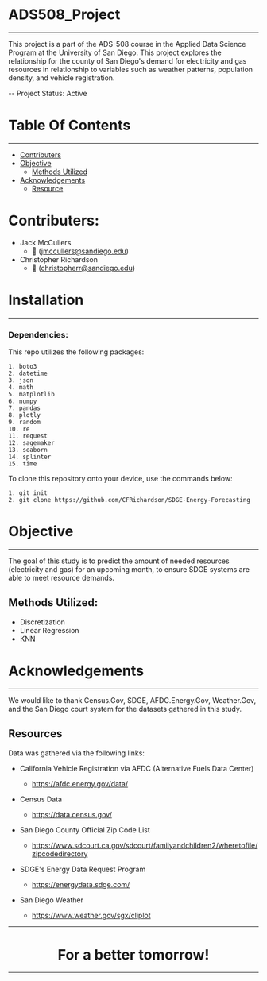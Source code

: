 # ADS508_Project
---------------------------

This project is a part of the ADS-508 course in the Applied Data Science Program at the University of San Diego.  This project explores the relationship for the county of San Diego's demand for electricity and gas resources in relationship to variables such as weather patterns, population density, and vehicle registration.

-- Project Status: Active

# Table Of Contents
--------------
- [Contributers](#contributers)
- [Objective](#objective)
    - [Methods Utilized](#methods-utilized)
- [Acknowledgements](#acknowledgements)
    - [Resource](#resource)

# Contributers:
* Jack McCullers
    * :email: (jmccullers@sandiego.edu)
* Christopher Richardson
    * :email: (christopherr@sandiego.edu)


# Installation
---------------------------

### Dependencies:

This repo utilizes the following packages:

    1. boto3
    2. datetime
    3. json
    4. math
    5. matplotlib
    6. numpy
    7. pandas
    8. plotly
    9. random
    10. re
    11. request
    12. sagemaker
    13. seaborn
    14. splinter
    15. time


To clone this repository onto your device, use the commands below:

	1. git init
	2. git clone https://github.com/CFRichardson/SDGE-Energy-Forecasting



# Objective
---------------------------
The goal of this study is to predict the amount of needed resources (electricity and gas) for an upcoming month, to ensure SDGE systems are able to meet resource demands.

## Methods Utilized:
  * Discretization
  * Linear Regression
  * KNN




# Acknowledgements
---------------------------
We would like to thank Census.Gov, SDGE, AFDC.Energy.Gov, Weather.Gov, and the San Diego court system for the datasets gathered in this study.

## Resources
Data was gathered via the following links:


  * California Vehicle Registration via AFDC (Alternative Fuels Data Center)
    * https://afdc.energy.gov/data/

  * Census Data
    * https://data.census.gov/

  * San Diego County Official Zip Code List
    * https://www.sdcourt.ca.gov/sdcourt/familyandchildren2/wheretofile/zipcodedirectory

  * SDGE's Energy Data Request Program
    * https://energydata.sdge.com/

  * San Diego Weather
    *  https://www.weather.gov/sgx/cliplot  




---------------------------
<center><h1>For a better tomorrow!</h1></center>

----------------------

